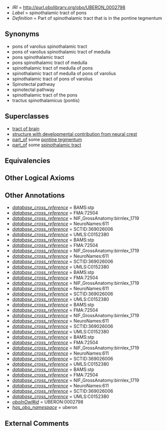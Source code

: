  * *IRI* = http://purl.obolibrary.org/obo/UBERON_0002798
 * *Label* = spinothalamic tract of pons
 * *Definition* = Part of spinothalamic tract that is in the pontine tegmentum

## Synonyms

 * pons of varolius spinothalamic tract
 * pons of varolius spinothalamic tract of medulla
 * pons spinothalamic tract
 * pons spinothalamic tract of medulla
 * spinothalamic tract of medulla of pons
 * spinothalamic tract of medulla of pons of varolius
 * spinothalamic tract of pons of varolius
 * Spinotectal pathway
 * spinotectal pathway
 * spinothalamic tract of the pons
 * tractus spinothalamicus (pontis)

## Superclasses

 * [tract of brain](../../UBERON/02/UBERON_0007702.md)
 * [structure with developmental contribution from neural crest](../../UBERON/14/UBERON_0010314.md)
 * [part_of](../../BFO/50/BFO_0000050.md) some [pontine tegmentum](../../UBERON/23/UBERON_0003023.md)
 * [part_of](../../BFO/50/BFO_0000050.md) some [spinothalamic tract](../../UBERON/03/UBERON_0007703.md)

## Equivalencies


## Other Logical Axioms


## Other Annotations

 * *[database_cross_reference](../../ef/oboInOwl#hasDbXref.md)* = BAMS:stp
 * *[database_cross_reference](../../ef/oboInOwl#hasDbXref.md)* = FMA:72504
 * *[database_cross_reference](../../ef/oboInOwl#hasDbXref.md)* = NIF_GrossAnatomy:birnlex_1719
 * *[database_cross_reference](../../ef/oboInOwl#hasDbXref.md)* = NeuroNames:611
 * *[database_cross_reference](../../ef/oboInOwl#hasDbXref.md)* = SCTID:369026006
 * *[database_cross_reference](../../ef/oboInOwl#hasDbXref.md)* = UMLS:C0152380
 * *[database_cross_reference](../../ef/oboInOwl#hasDbXref.md)* = BAMS:stp
 * *[database_cross_reference](../../ef/oboInOwl#hasDbXref.md)* = FMA:72504
 * *[database_cross_reference](../../ef/oboInOwl#hasDbXref.md)* = NIF_GrossAnatomy:birnlex_1719
 * *[database_cross_reference](../../ef/oboInOwl#hasDbXref.md)* = NeuroNames:611
 * *[database_cross_reference](../../ef/oboInOwl#hasDbXref.md)* = SCTID:369026006
 * *[database_cross_reference](../../ef/oboInOwl#hasDbXref.md)* = UMLS:C0152380
 * *[database_cross_reference](../../ef/oboInOwl#hasDbXref.md)* = BAMS:stp
 * *[database_cross_reference](../../ef/oboInOwl#hasDbXref.md)* = FMA:72504
 * *[database_cross_reference](../../ef/oboInOwl#hasDbXref.md)* = NIF_GrossAnatomy:birnlex_1719
 * *[database_cross_reference](../../ef/oboInOwl#hasDbXref.md)* = NeuroNames:611
 * *[database_cross_reference](../../ef/oboInOwl#hasDbXref.md)* = SCTID:369026006
 * *[database_cross_reference](../../ef/oboInOwl#hasDbXref.md)* = UMLS:C0152380
 * *[database_cross_reference](../../ef/oboInOwl#hasDbXref.md)* = BAMS:stp
 * *[database_cross_reference](../../ef/oboInOwl#hasDbXref.md)* = FMA:72504
 * *[database_cross_reference](../../ef/oboInOwl#hasDbXref.md)* = NIF_GrossAnatomy:birnlex_1719
 * *[database_cross_reference](../../ef/oboInOwl#hasDbXref.md)* = NeuroNames:611
 * *[database_cross_reference](../../ef/oboInOwl#hasDbXref.md)* = SCTID:369026006
 * *[database_cross_reference](../../ef/oboInOwl#hasDbXref.md)* = UMLS:C0152380
 * *[database_cross_reference](../../ef/oboInOwl#hasDbXref.md)* = BAMS:stp
 * *[database_cross_reference](../../ef/oboInOwl#hasDbXref.md)* = FMA:72504
 * *[database_cross_reference](../../ef/oboInOwl#hasDbXref.md)* = NIF_GrossAnatomy:birnlex_1719
 * *[database_cross_reference](../../ef/oboInOwl#hasDbXref.md)* = NeuroNames:611
 * *[database_cross_reference](../../ef/oboInOwl#hasDbXref.md)* = SCTID:369026006
 * *[database_cross_reference](../../ef/oboInOwl#hasDbXref.md)* = UMLS:C0152380
 * *[database_cross_reference](../../ef/oboInOwl#hasDbXref.md)* = BAMS:stp
 * *[database_cross_reference](../../ef/oboInOwl#hasDbXref.md)* = FMA:72504
 * *[database_cross_reference](../../ef/oboInOwl#hasDbXref.md)* = NIF_GrossAnatomy:birnlex_1719
 * *[database_cross_reference](../../ef/oboInOwl#hasDbXref.md)* = NeuroNames:611
 * *[database_cross_reference](../../ef/oboInOwl#hasDbXref.md)* = SCTID:369026006
 * *[database_cross_reference](../../ef/oboInOwl#hasDbXref.md)* = UMLS:C0152380
 * *[oboInOwl#id](../../id/oboInOwl#id.md)* = UBERON:0002798
 * *[has_obo_namespace](../../ce/oboInOwl#hasOBONamespace.md)* = uberon

## External Comments

